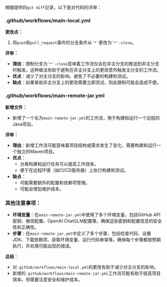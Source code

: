 根据提供的`git diff`记录，以下是对代码的评审：

### .github/workflows/main-local.yml

**更改点：**
1. 将`push`和`pull_request`事件的分支条件从`'*'`更改为`'*'-close`。

**评审：**
- **理由**：限制分支为`'*'-close`意味着工作流仅会在非主分支的推送到非主分支时触发。这种做法有助于避免在非主分支上的更改意外触发主分支的工作流。
- **优点**：减少了对主分支的影响，避免了不必要的构建和测试。
- **缺点**：如果某些非主分支上的更改需要立即测试，则此限制可能会造成不便。

### .github/workflows/main-remote-jar.yml

**新增文件：**
- 新增了一个名为`main-remote-jar.yml`的工作流，用于构建和运行一个远程的Java项目。

**评审：**
- **理由**：新增工作流可能意味着项目结构或需求发生了变化，需要构建和运行一个独立的Maven项目。
- **优点**：
  - 分离构建和运行任务可以提高工作效率。
  - 便于在远程环境（如CI/CD服务器）上执行构建和测试。
- **缺点**：
  - 可能需要额外的配置和依赖项管理。
  - 可能会增加维护成本。

### 其他注意事项：
- **环境变量**：在`main-remote-jar.yml`中使用了多个环境变量，包括GitHub API密钥、微信配置、OpenAI ChatGLM配置等。确保这些密钥和配置信息的安全性和正确性。
- **步骤**：在`main-remote-jar.yml`中定义了多个步骤，包括检查代码、设置JDK、下载依赖项、获取环境变量、运行代码审查等。确保每个步骤都按预期执行，并处理可能出现的错误。

**总结**：
- 对`.github/workflows/main-local.yml`的更改有助于减少对主分支的影响。
- 新增的`.github/workflows/main-remote-jar.yml`工作流可能有助于提高项目效率，但需要注意安全和维护成本。